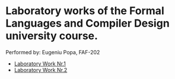# Laboratory works of the Formal Languages and Compiler Design university course.

Performed by: Eugeniu Popa, FAF-202

* [Laboratory Work Nr.1](https://github.com/eugencic/lfpc/tree/main/lab1)
* [Laboratory Work Nr.2](https://github.com/eugencic/lfpc/tree/main/lab2)
